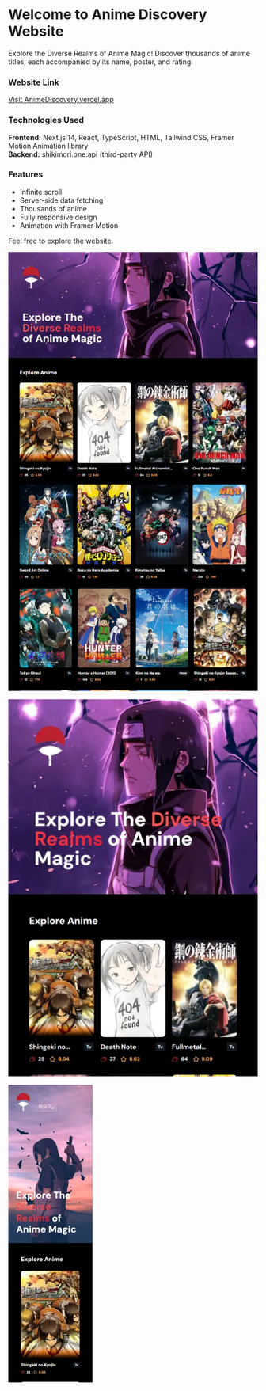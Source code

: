 # Welcome to Anime Discovery Website

Explore the Diverse Realms of Anime Magic! Discover thousands of anime titles, each accompanied by its name, poster, and rating.

### Website Link

[Visit AnimeDiscovery.vercel.app](https://animediscovery.vercel.app)

### Technologies Used

**Frontend:** Next.js 14, React, TypeScript, HTML, Tailwind CSS, Framer Motion Animation library  
**Backend:** shikimori.one.api (third-party API)

### Features

- Infinite scroll
- Server-side data fetching
- Thousands of anime
- Fully responsive design
- Animation with Framer Motion

Feel free to explore the website.

![Anime Discovery](public/deskImg.webp)

![Anime Discovery](public/tabImg.webp)

![Anime Discovery](public/phoneImg.webp)
